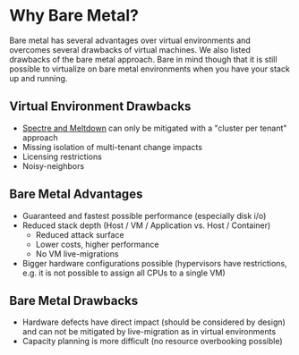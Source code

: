 # Why Bare Metal?

Bare metal has several advantages over virtual environments and overcomes several drawbacks of virtual machines. We also listed drawbacks of the bare metal approach. Bare in mind though that it is still possible to virtualize on bare metal environments when you have your stack up and running.

## Virtual Environment Drawbacks

- [Spectre and Meltdown](https://meltdownattack.com/) can only be mitigated with a "cluster per tenant" approach
- Missing isolation of multi-tenant change impacts
- Licensing restrictions
- Noisy-neighbors

## Bare Metal Advantages

- Guaranteed and fastest possible performance (especially disk i/o)
- Reduced stack depth (Host / VM / Application vs. Host / Container)
  - Reduced attack surface
  - Lower costs, higher performance
  - No VM live-migrations
- Bigger hardware configurations possible (hypervisors have restrictions, e.g. it is not possible to assign all CPUs to a single VM)

## Bare Metal Drawbacks

- Hardware defects have direct impact (should be considered by design) and can not be mitigated by live-migration as in virtual environments
- Capacity planning is more difficult (no resource overbooking possible)